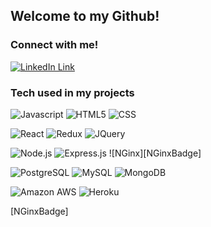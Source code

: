 ## Welcome to my Github!

### Connect with me!
[![LinkedIn Link][linkedInBadge]](https://www.linkedin.com/in/chrischung15/ "Chris's LinkedIn")

### Tech used in my projects
![Javascript][JavascriptBadge]
![HTML5][HTML5Badge]
![CSS][CSSBadge]

![React][ReactBadge]
![Redux][ReduxBadge]
![JQuery][JQueryBadge]

![Node.js][NodeBadge]
![Express.js][ExpressBadge]
![NGinx][NGinxBadge]

![PostgreSQL][PostgreSQLBadge]
![MySQL][MySQLBadge]
![MongoDB][MongoDBBadge]

![Amazon AWS][AWSBadge]
![Heroku][HerokuBadge]

<!--
**ch987/ch987** is a ✨ _special_ ✨ repository because its `README.md` (this file) appears on your GitHub profile.

Here are some ideas to get you started:

- 🔭 I’m currently working on ...
- 🌱 I’m currently learning ...
- 👯 I’m looking to collaborate on ...
- 🤔 I’m looking for help with ...
- 💬 Ask me about ...
- 📫 How to reach me: ...
- 😄 Pronouns: ...
- ⚡ Fun fact: ...
-->

[linkedInBadge]: https://img.shields.io/badge/LinkedIn-0077B5?style=for-the-badge&logo=linkedin&logoColor=white "LinkedIn Link"
[JavascriptBadge]: https://img.shields.io/badge/JavaScript-323330?style=for-the-badge&logo=javascript&logoColor=F7DF1E
[HTML5Badge]: https://img.shields.io/badge/HTML-239120?style=for-the-badge&logo=html5&logoColor=white
[CSSBadge]: https://img.shields.io/badge/CSS3-1572B6?style=for-the-badge&logo=css3&logoColor=white

[ReactBadge]: https://img.shields.io/badge/React-20232A?style=for-the-badge&logo=react&logoColor=61DAFB
[ReduxBadge]: https://img.shields.io/badge/Redux-593D88?style=for-the-badge&logo=redux&logoColor=white
[JQueryBadge]: https://img.shields.io/badge/jQuery-0769AD?style=for-the-badge&logo=jquery&logoColor=white

[NodeBadge]: https://img.shields.io/badge/Node.js-43853D?style=for-the-badge&logo=node.js&logoColor=white
[ExpressBadge]: https://img.shields.io/badge/Express.js-404D59?style=for-the-badge
[NGinxBadge]

[PostgreSQLBadge]: https://img.shields.io/badge/PostgreSQL-316192?style=for-the-badge&logo=postgresql&logoColor=white
[MySQLBadge]: https://img.shields.io/badge/MySQL-00000F?style=for-the-badge&logo=mysql&logoColor=white
[MongoDBBadge]: https://img.shields.io/badge/MongoDB-4EA94B?style=for-the-badge&logo=mongodb&logoColor=white

[AWSBadge]: https://img.shields.io/badge/Amazon_AWS-232F3E?style=for-the-badge&logo=amazon-aws&logoColor=white
[HerokuBadge]: https://img.shields.io/badge/Heroku-430098?style=for-the-badge&logo=heroku&logoColor=white
